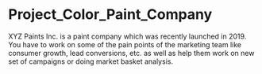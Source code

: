 # Project_Color_Paint_Company
XYZ Paints Inc. is a paint company which was recently launched in 2019. You have to work on some of the pain points of the marketing team like consumer growth, lead conversions, etc. as well as help them work on new set of campaigns or doing market basket analysis.
